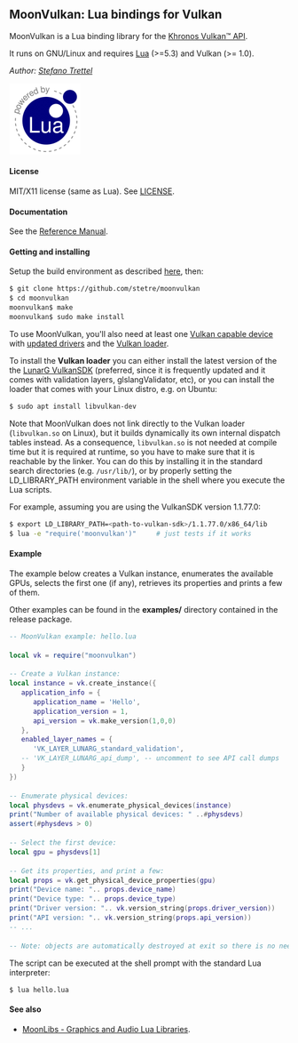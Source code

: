 ## MoonVulkan: Lua bindings for Vulkan

MoonVulkan is a Lua binding library for the [Khronos Vulkan&#8482; API](https://www.khronos.org/vulkan).

It runs on GNU/Linux <!-- and on Windows (MSYS2/MinGW) --> and requires 
[Lua](http://www.lua.org/) (>=5.3) and Vulkan (>= 1.0).


_Author:_ _[Stefano Trettel](https://www.linkedin.com/in/stetre)_

[![Lua logo](./doc/powered-by-lua.gif)](http://www.lua.org/)

#### License

MIT/X11 license (same as Lua). See [LICENSE](./LICENSE).

#### Documentation

See the [Reference Manual](https://stetre.github.io/moonvulkan/doc/index.html).

#### Getting and installing

Setup the build environment as described [here](https://github.com/stetre/moonlibs), then:

```sh
$ git clone https://github.com/stetre/moonvulkan
$ cd moonvulkan
moonvulkan$ make
moonvulkan$ sudo make install
```

To use MoonVulkan, you'll also need at least one 
[Vulkan capable device](http://vulkan.gpuinfo.org/) with
[updated drivers](https://www.howtogeek.com/242045/how-to-get-the-latest-nvidia-amd-or-intel-graphics-drivers-on-ubuntu/) 
and the 
[Vulkan loader](https://github.com/KhronosGroup/Vulkan-LoaderAndValidationLayers/blob/master/loader/LoaderAndLayerInterface.md).

To install the **Vulkan loader** you can either install the latest version of the 
the [LunarG VulkanSDK](https://vulkan.lunarg.com/sdk/home) (preferred, since it is
frequently updated and it comes with validation layers, glslangValidator, etc), or
you can install the loader that comes with your Linux distro, e.g. on Ubuntu:

```sh
$ sudo apt install libvulkan-dev
```

Note that MoonVulkan does not link directly to the Vulkan loader (`libvulkan.so` on Linux), 
but it builds dynamically its own internal dispatch tables instead. 
As a consequence, `libvulkan.so` is not needed at compile time but it is required 
at runtime, so you have to make sure that it is reachable by the linker. 
You can do this by installing it in the standard search directories (e.g. `/usr/lib/`),
or by properly setting the LD_LIBRARY_PATH environment variable in the shell where you execute
the Lua scripts. 

For example, assuming you are using the VulkanSDK version 1.1.77.0:
```sh
$ export LD_LIBRARY_PATH=<path-to-vulkan-sdk>/1.1.77.0/x86_64/lib
$ lua -e "require('moonvulkan')"     # just tests if it works
```
 

#### Example

The example below creates a Vulkan instance, enumerates the available GPUs, selects
the first one (if any), retrieves its properties and prints a few of them.

Other examples can be found in the **examples/** directory contained in the release package.

```lua
-- MoonVulkan example: hello.lua

local vk = require("moonvulkan")

-- Create a Vulkan instance:
local instance = vk.create_instance({
   application_info = {
      application_name = 'Hello',
      application_version = 1,
      api_version = vk.make_version(1,0,0)
   },
   enabled_layer_names = { 
      'VK_LAYER_LUNARG_standard_validation', 
   -- 'VK_LAYER_LUNARG_api_dump', -- uncomment to see API call dumps
   }
})

-- Enumerate physical devices:
local physdevs = vk.enumerate_physical_devices(instance)
print("Number of available physical devices: " ..#physdevs)
assert(#physdevs > 0)

-- Select the first device:
local gpu = physdevs[1]

-- Get its properties, and print a few:
local props = vk.get_physical_device_properties(gpu)
print("Device name: ".. props.device_name)
print("Device type: ".. props.device_type)
print("Driver version: ".. vk.version_string(props.driver_version))
print("API version: ".. vk.version_string(props.api_version))
-- ...

-- Note: objects are automatically destroyed at exit so there is no need for cleanup
```

The script can be executed at the shell prompt with the standard Lua interpreter:

```shell
$ lua hello.lua
```

#### See also

* [MoonLibs - Graphics and Audio Lua Libraries](https://github.com/stetre/moonlibs).
